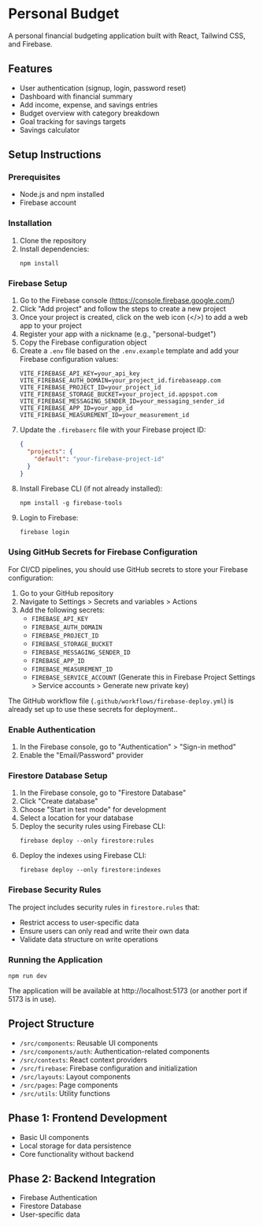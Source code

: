 # Personal Budget

A personal financial budgeting application built with React, Tailwind CSS, and Firebase.

## Features

- User authentication (signup, login, password reset)
- Dashboard with financial summary
- Add income, expense, and savings entries
- Budget overview with category breakdown
- Goal tracking for savings targets
- Savings calculator

## Setup Instructions

### Prerequisites

- Node.js and npm installed
- Firebase account

### Installation

1. Clone the repository
2. Install dependencies:
   ```
   npm install
   ```

### Firebase Setup

1. Go to the Firebase console (https://console.firebase.google.com/)
2. Click "Add project" and follow the steps to create a new project
3. Once your project is created, click on the web icon (</>) to add a web app to your project
4. Register your app with a nickname (e.g., "personal-budget")
5. Copy the Firebase configuration object
6. Create a `.env` file based on the `.env.example` template and add your Firebase configuration values:
   ```
   VITE_FIREBASE_API_KEY=your_api_key
   VITE_FIREBASE_AUTH_DOMAIN=your_project_id.firebaseapp.com
   VITE_FIREBASE_PROJECT_ID=your_project_id
   VITE_FIREBASE_STORAGE_BUCKET=your_project_id.appspot.com
   VITE_FIREBASE_MESSAGING_SENDER_ID=your_messaging_sender_id
   VITE_FIREBASE_APP_ID=your_app_id
   VITE_FIREBASE_MEASUREMENT_ID=your_measurement_id
   ```
7. Update the `.firebaserc` file with your Firebase project ID:
   ```json
   {
     "projects": {
       "default": "your-firebase-project-id"
     }
   }
   ```
8. Install Firebase CLI (if not already installed):
   ```
   npm install -g firebase-tools
   ```
9. Login to Firebase:
   ```
   firebase login
   ```

### Using GitHub Secrets for Firebase Configuration

For CI/CD pipelines, you should use GitHub secrets to store your Firebase configuration:

1. Go to your GitHub repository
2. Navigate to Settings > Secrets and variables > Actions
3. Add the following secrets:
   - `FIREBASE_API_KEY`
   - `FIREBASE_AUTH_DOMAIN`
   - `FIREBASE_PROJECT_ID`
   - `FIREBASE_STORAGE_BUCKET`
   - `FIREBASE_MESSAGING_SENDER_ID`
   - `FIREBASE_APP_ID`
   - `FIREBASE_MEASUREMENT_ID`
   - `FIREBASE_SERVICE_ACCOUNT` (Generate this in Firebase Project Settings > Service accounts > Generate new private key)

The GitHub workflow file (`.github/workflows/firebase-deploy.yml`) is already set up to use these secrets for deployment..

### Enable Authentication

1. In the Firebase console, go to "Authentication" > "Sign-in method"
2. Enable the "Email/Password" provider

### Firestore Database Setup

1. In the Firebase console, go to "Firestore Database"
2. Click "Create database"
3. Choose "Start in test mode" for development
4. Select a location for your database
5. Deploy the security rules using Firebase CLI:
   ```
   firebase deploy --only firestore:rules
   ```
6. Deploy the indexes using Firebase CLI:
   ```
   firebase deploy --only firestore:indexes
   ```

### Firebase Security Rules

The project includes security rules in `firestore.rules` that:
- Restrict access to user-specific data
- Ensure users can only read and write their own data
- Validate data structure on write operations

### Running the Application

```
npm run dev
```

The application will be available at http://localhost:5173 (or another port if 5173 is in use).

## Project Structure

- `/src/components`: Reusable UI components
- `/src/components/auth`: Authentication-related components
- `/src/contexts`: React context providers
- `/src/firebase`: Firebase configuration and initialization
- `/src/layouts`: Layout components
- `/src/pages`: Page components
- `/src/utils`: Utility functions

## Phase 1: Frontend Development

- Basic UI components
- Local storage for data persistence
- Core functionality without backend

## Phase 2: Backend Integration

- Firebase Authentication
- Firestore Database
- User-specific data
